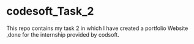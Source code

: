 # codesoft_Task_2
This repo contains my task 2 in which  I have created a portfolio Website ,done for the internship provided by codsoft.
